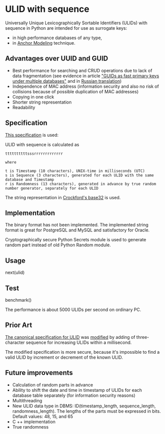 # ULID with sequence
Universally Unique Lexicographically Sortable Identifiers (ULIDs) with sequence in Python
are intended for use as surrogate keys:
* in high performance databases of any type,
* in [Anchor Modeling](https://en.wikipedia.org/wiki/Anchor_modeling) technique.
## Advantages over UUID and GUID
* Best performance for searching and CRUD operations due to lack of data fragmentation (see evidence in article ["GUIDs as fast primary keys under multiple databases"](https://www.codeproject.com/Articles/388157/GUIDs-as-fast-primary-keys-under-multiple-database) and in [Russian translation](http://www.interface.ru/home.asp?artId=29255))
* Independence of MAC address (information security and also no risk of collisions because of possible duplication of MAC addresses)
* Copying in one click
* Shorter string representation
* Readability
## Specification
[This specification](https://github.com/ahawker/ulid/issues/306#issuecomment-451850395) is used:

ULID with sequence is calculated as

    ttttttttttsssrrrrrrrrrrrrr

    where

    t is Timestamp (10 characters), UNIX-time in milliseconds (UTC)
    s is Sequence (3 characters), generated for each ULID with the same database and Timestamp
    r is Randomness (13 characters), generated in advance by true random number generator, separately for each ULID

The string representation in [Crockford's base32](https://www.crockford.com/base32.html) is used.
## Implementation
The binary format has not been implemented. The implemented string format is great for PostgreSQL and MySQL and satisfactory for Oracle.

Cryptographically secure Python Secrets module is used to generate random part instead of old Python Random module.
## Usage
next(ulid)
## Test
benchmark()

The performance is about 5000 ULIDs per second on ordinary PC.
## Prior Art
[The canonical specification for ULID](https://github.com/ulid/spec) was [modified](https://github.com/ahawker/ulid/issues/306#issuecomment-451850395) by adding of three-character sequence for increasing ULIDs within a millisecond.

The modified specification is more secure, because it's impossible to find a valid ULID by increment or decrement of the known ULID.
## Future improvements
* Calculation of random parts in advance
* Ability to shift the date and time in timestamp of ULIDs for each database table separately (for information security reasons)
* Multithreading
* New ULID data type in DBMS: ID(timestamp_length, sequence_length, randomness_length). The lengths of the parts must be expressed in bits. Default values: 48, 15, and 65
* C ++ implementation
* True randomness

